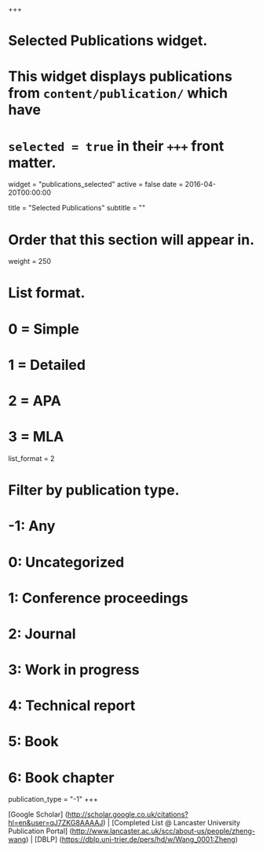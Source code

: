 +++
# Selected Publications widget.
# This widget displays publications from `content/publication/` which have
# `selected = true` in their `+++` front matter.
widget = "publications_selected"
active = false
date = 2016-04-20T00:00:00

title = "Selected Publications"
subtitle = ""

# Order that this section will appear in.
weight = 250 

# List format.
#   0 = Simple
#   1 = Detailed
#   2 = APA
#   3 = MLA
list_format = 2

# Filter by publication type.
# -1: Any
#  0: Uncategorized
#  1: Conference proceedings
#  2: Journal
#  3: Work in progress
#  4: Technical report
#  5: Book
#  6: Book chapter
publication_type = "-1"
+++

[Google Scholar] (http://scholar.google.co.uk/citations?hl=en&user=qJ7ZKG8AAAAJ) | [Completed List @ Lancaster University Publication Portal] (http://www.lancaster.ac.uk/scc/about-us/people/zheng-wang) | [DBLP] (https://dblp.uni-trier.de/pers/hd/w/Wang_0001:Zheng)
